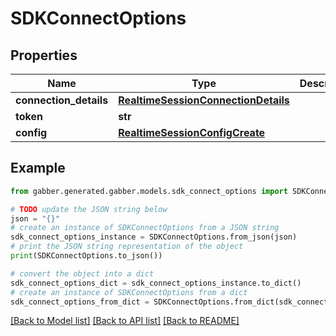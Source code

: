 # SDKConnectOptions


## Properties

Name | Type | Description | Notes
------------ | ------------- | ------------- | -------------
**connection_details** | [**RealtimeSessionConnectionDetails**](RealtimeSessionConnectionDetails.md) |  | 
**token** | **str** |  | 
**config** | [**RealtimeSessionConfigCreate**](RealtimeSessionConfigCreate.md) |  | 

## Example

```python
from gabber.generated.gabber.models.sdk_connect_options import SDKConnectOptions

# TODO update the JSON string below
json = "{}"
# create an instance of SDKConnectOptions from a JSON string
sdk_connect_options_instance = SDKConnectOptions.from_json(json)
# print the JSON string representation of the object
print(SDKConnectOptions.to_json())

# convert the object into a dict
sdk_connect_options_dict = sdk_connect_options_instance.to_dict()
# create an instance of SDKConnectOptions from a dict
sdk_connect_options_from_dict = SDKConnectOptions.from_dict(sdk_connect_options_dict)
```
[[Back to Model list]](../README.md#documentation-for-models) [[Back to API list]](../README.md#documentation-for-api-endpoints) [[Back to README]](../README.md)


